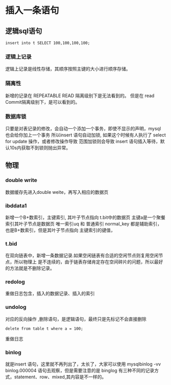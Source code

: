 # 插入一条语句

## 逻辑sql语句
```
insert into t SELECT 100,100,100,100;
```
### 逻辑上记录
逻辑上记录是线性存储，其顺序按照主键的大小进行顺序存储。
### 隔离性 
新增的记录在 REPEATABLE READ 隔离级别下是无法看到的。
但是在 read Commit隔离级别下，是可以看到的。
### 数据库锁
只要是对表记录的修改，会自动一个添加一个事务，即使不显示的声明，mysql 也会给你加上一个事务
所以insert 语句自动加锁, 如果这个时候有人执行了 select for update 操作，或者修改操作导致
范围加锁则会导致 insert 语句插入等待，默认10s内获取不到锁则抛出异常。
## 物理
### double write
数据缓存先进入double weite，再写入相应的数据页
### ibddata1
新增一个B+数索引，主键索引, 其叶子节点指向 t.bit中的数据页
主键a是一个聚餐索引其叶子节点是数据页
唯一索引uq 和 普通索引 normal_key 都是辅助索引，也是B+数索引，但是其叶子节点指向
主键索引的键值，
### t.bid
在双向链表中，新增一条数据记录.如果空闲链表有合适的空闲节点则复用空闲节点，所以物理上
是不连续的，由于链表存储肯定存在空间碎片的问题，所以最好的方法就是不删除记录。
### redolog
重做日志包含，插入的数据记录、插入的索引
### undolog
对应的反向操作 ,删除语句，是逻辑语句，最终只是先标记不会直接删除
```
delete from table t where a = 100;
```
重做日志 
### binlog
就是insert 语句，这里就不再列出了，太长了，大家可以使用 
mysqlbinlog -vv binlog.000004 语句去观察，但是需要注意的是 binglog
有三种不同的记录方式，statement、row、mixed,其内容是不一样的。

